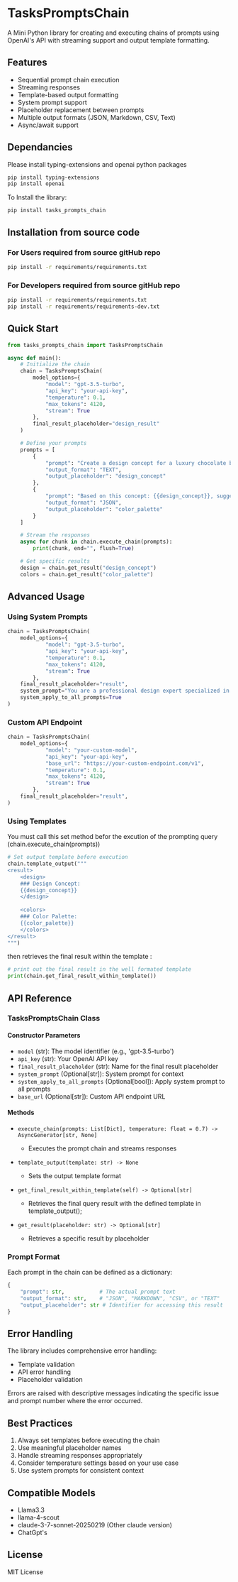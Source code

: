 # TasksPromptsChain

A Mini Python library for creating and executing chains of prompts using OpenAI's API with streaming support and output template formatting.

## Features

- Sequential prompt chain execution
- Streaming responses
- Template-based output formatting
- System prompt support
- Placeholder replacement between prompts
- Multiple output formats (JSON, Markdown, CSV, Text)
- Async/await support

## Dependancies

Please install typing-extensions and openai python packages
```bash
pip install typing-extensions
pip install openai
```
To Install the library: 
```
pip install tasks_prompts_chain
```

## Installation from source code

### For Users required from source gitHub repo
```bash
pip install -r requirements/requirements.txt
```

### For Developers required from source gitHub repo
```bash
pip install -r requirements/requirements.txt
pip install -r requirements/requirements-dev.txt
```

## Quick Start

```python
from tasks_prompts_chain import TasksPromptsChain

async def main():
    # Initialize the chain
    chain = TasksPromptsChain(
        model_options={
            "model": "gpt-3.5-turbo",
            "api_key": "your-api-key",
            "temperature": 0.1,
            "max_tokens": 4120,
            "stream": True
        },
        final_result_placeholder="design_result"
    )

    # Define your prompts
    prompts = [
        {
            "prompt": "Create a design concept for a luxury chocolate bar",
            "output_format": "TEXT",
            "output_placeholder": "design_concept"
        },
        {
            "prompt": "Based on this concept: {{design_concept}}, suggest a color palette",
            "output_format": "JSON",
            "output_placeholder": "color_palette"
        }
    ]

    # Stream the responses
    async for chunk in chain.execute_chain(prompts):
        print(chunk, end="", flush=True)

    # Get specific results
    design = chain.get_result("design_concept")
    colors = chain.get_result("color_palette")
```

## Advanced Usage

### Using System Prompts

```python
chain = TasksPromptsChain(
    model_options={
            "model": "gpt-3.5-turbo",
            "api_key": "your-api-key",
            "temperature": 0.1,
            "max_tokens": 4120,
            "stream": True
        },
    final_result_placeholder="result",
    system_prompt="You are a professional design expert specialized in luxury products",
    system_apply_to_all_prompts=True
)
```

### Custom API Endpoint

```python
chain = TasksPromptsChain(
    model_options={
            "model": "your-custom-model",
            "api_key": "your-api-key",
            "base_url": "https://your-custom-endpoint.com/v1",
            "temperature": 0.1,
            "max_tokens": 4120,
            "stream": True
        },
    final_result_placeholder="result",
)
```

### Using Templates

You must call this set method befor the excution of the prompting query (chain.execute_chain(prompts))

```python
# Set output template before execution
chain.template_output("""
<result>
    <design>
    ### Design Concept:
    {{design_concept}}
    </design>
    
    <colors>
    ### Color Palette:
    {{color_palette}}
    </colors>
</result>
""")
```
then retrieves the final result within the template : 

```python
# print out the final result in the well formated template
print(chain.get_final_result_within_template())
```


## API Reference

### TasksPromptsChain Class

#### Constructor Parameters

- `model` (str): The model identifier (e.g., 'gpt-3.5-turbo')
- `api_key` (str): Your OpenAI API key
- `final_result_placeholder` (str): Name for the final result placeholder
- `system_prompt` (Optional[str]): System prompt for context
- `system_apply_to_all_prompts` (Optional[bool]): Apply system prompt to all prompts
- `base_url` (Optional[str]): Custom API endpoint URL

#### Methods

- `execute_chain(prompts: List[Dict], temperature: float = 0.7) -> AsyncGenerator[str, None]`
  - Executes the prompt chain and streams responses
  
- `template_output(template: str) -> None`
  - Sets the output template format
  
- `get_final_result_within_template(self) -> Optional[str]`
  - Retrieves the final query result with the defined template in template_output();

- `get_result(placeholder: str) -> Optional[str]`
  - Retrieves a specific result by placeholder

### Prompt Format

Each prompt in the chain can be defined as a dictionary:
```python
{
    "prompt": str,           # The actual prompt text
    "output_format": str,    # "JSON", "MARKDOWN", "CSV", or "TEXT"
    "output_placeholder": str # Identifier for accessing this result
}
```

## Error Handling

The library includes comprehensive error handling:
- Template validation
- API error handling
- Placeholder validation

Errors are raised with descriptive messages indicating the specific issue and prompt number where the error occurred.

## Best Practices

1. Always set templates before executing the chain
2. Use meaningful placeholder names
3. Handle streaming responses appropriately
4. Consider temperature settings based on your use case
5. Use system prompts for consistent context

## Compatible Models

- Llama3.3
- llama-4-scout
- claude-3-7-sonnet-20250219 (Other claude version)
- ChatGpt's

## License

MIT License
